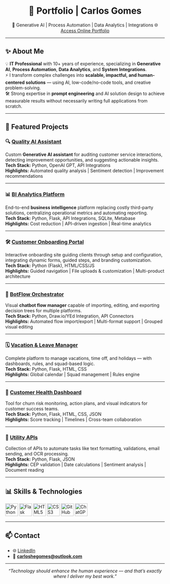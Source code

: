 <h1 align="center">🌟 Portfolio | Carlos Gomes</h1>

<p align="center">
  🚀 Generative AI | Process Automation | Data Analytics | Integrations  
  🌐 <a href="https://carlos-h-gomes.github.io/portfolio-carlos-hgomes/" target="_blank">Access Online Portfolio</a>
</p>

---

## ✨ About Me

💡 **IT Professional** with 10+ years of experience, specializing in **Generative AI**, **Process Automation**, **Data Analytics**, and **System Integrations**.  
⚡ I transform complex challenges into **scalable, impactful, and human-centered solutions** — using AI, low-code/no-code tools, and creative problem-solving.  
🛠️ Strong expertise in **prompt engineering** and AI solution design to achieve measurable results without necessarily writing full applications from scratch.

---

## 🚀 Featured Projects

### 🔍 [Quality AI Assistant](#)  
Custom **Generative AI assistant** for auditing customer service interactions, detecting improvement opportunities, and suggesting actionable insights.  
**Tech Stack:** Python, OpenAI GPT, API Integrations  
**Highlights:** Automated quality analysis | Sentiment detection | Improvement recommendations

---

### 📊 [BI Analytics Platform](#)  
End-to-end **business intelligence** platform replacing costly third-party solutions, centralizing operational metrics and automating reporting.  
**Tech Stack:** Python, Flask, API Integrations, SQLite, Metabase  
**Highlights:** Cost reduction | API-driven ingestion | Real-time analytics

---

### 🛠️ [Customer Onboarding Portal](#)  
Interactive onboarding site guiding clients through setup and configuration, integrating dynamic forms, guided steps, and branding customization.  
**Tech Stack:** Python (Flask), HTML/CSS/JS  
**Highlights:** Guided navigation | File uploads & customization | Multi-product architecture

---

### 🤖 [BotFlow Orchestrator](#)  
Visual **chatbot flow manager** capable of importing, editing, and exporting decision trees for multiple platforms.  
**Tech Stack:** Python, Draw.io/YEd Integration, API Connectors  
**Highlights:** Automated flow import/export | Multi-format support | Grouped visual editing

---

### 🗓️ [Vacation & Leave Manager](https://github.com/carlos-h-gomes/gerenciador_ferias)  
Complete platform to manage vacations, time off, and holidays — with dashboards, rules, and squad-based logic.  
**Tech Stack:** Python, Flask, HTML, CSS  
**Highlights:** Global calendar | Squad management | Rules engine

---

### 🚦 [Customer Health Dashboard](https://github.com/carlos-h-gomes/farol_cx)  
Tool for churn risk monitoring, action plans, and visual indicators for customer success teams.  
**Tech Stack:** Python, Flask, HTML, CSS, JSON  
**Highlights:** Score tracking | Timelines | Cross-team collaboration

---

### 🔧 [Utility APIs](https://github.com/carlos-h-gomes/apis_utilitarias)  
Collection of APIs to automate tasks like text formatting, validations, email sending, and OCR processing.  
**Tech Stack:** Python, Flask, JSON  
**Highlights:** CEP validation | Date calculations | Sentiment analysis | Document reading

---

## 📊 Skills & Technologies

<p>
  <img src="https://cdn.jsdelivr.net/gh/devicons/devicon/icons/python/python-original.svg" height="40" alt="Python" />
  <img src="https://cdn.jsdelivr.net/gh/devicons/devicon/icons/flask/flask-original.svg" height="40" alt="Flask" />
  <img src="https://cdn.jsdelivr.net/gh/devicons/devicon/icons/html5/html5-original.svg" height="40" alt="HTML5" />
  <img src="https://cdn.jsdelivr.net/gh/devicons/devicon/icons/css3/css3-original.svg" height="40" alt="CSS3" />
  <img src="https://cdn.jsdelivr.net/gh/devicons/devicon/icons/github/github-original.svg" height="40" alt="GitHub" />
  <img src="https://img.icons8.com/color/48/000000/chatgpt.png" height="40" alt="ChatGPT" />
</p>

---

## 📫 Contact

- 🌐 [LinkedIn](https://www.linkedin.com/in/carlos-he-gomes)  
- 📧 **carloshegomes@outlook.com**  

---

<p align="center">
  <i>“Technology should enhance the human experience — and that’s exactly where I deliver my best work.”</i>
</p>
